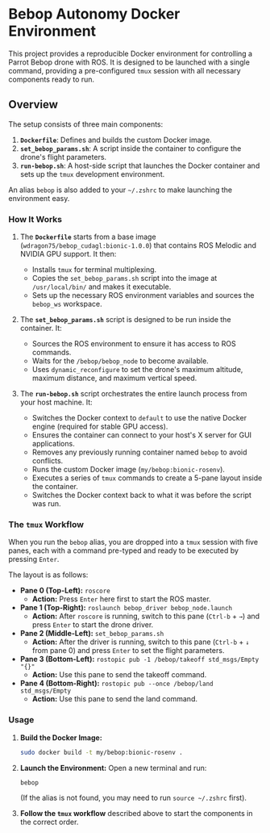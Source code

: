 # Bebop Autonomy Docker Environment

This project provides a reproducible Docker environment for controlling a Parrot Bebop drone with ROS. It is designed to be launched with a single command, providing a pre-configured `tmux` session with all necessary components ready to run.

## Overview

The setup consists of three main components:

1.  **`Dockerfile`**: Defines and builds the custom Docker image.
2.  **`set_bebop_params.sh`**: A script inside the container to configure the drone's flight parameters.
3.  **`run-bebop.sh`**: A host-side script that launches the Docker container and sets up the `tmux` development environment.

An alias `bebop` is also added to your `~/.zshrc` to make launching the environment easy.

### How It Works

1.  The **`Dockerfile`** starts from a base image (`wdragon75/bebop_cudagl:bionic-1.0.0`) that contains ROS Melodic and NVIDIA GPU support. It then:
    *   Installs `tmux` for terminal multiplexing.
    *   Copies the `set_bebop_params.sh` script into the image at `/usr/local/bin/` and makes it executable.
    *   Sets up the necessary ROS environment variables and sources the `bebop_ws` workspace.

2.  The **`set_bebop_params.sh`** script is designed to be run inside the container. It:
    *   Sources the ROS environment to ensure it has access to ROS commands.
    *   Waits for the `/bebop/bebop_node` to become available.
    *   Uses `dynamic_reconfigure` to set the drone's maximum altitude, maximum distance, and maximum vertical speed.

3.  The **`run-bebop.sh`** script orchestrates the entire launch process from your host machine. It:
    *   Switches the Docker context to `default` to use the native Docker engine (required for stable GPU access).
    *   Ensures the container can connect to your host's X server for GUI applications.
    *   Removes any previously running container named `bebop` to avoid conflicts.
    *   Runs the custom Docker image (`my/bebop:bionic-rosenv`).
    *   Executes a series of `tmux` commands to create a 5-pane layout inside the container.
    *   Switches the Docker context back to what it was before the script was run.

### The `tmux` Workflow

When you run the `bebop` alias, you are dropped into a `tmux` session with five panes, each with a command pre-typed and ready to be executed by pressing `Enter`.

The layout is as follows:

*   **Pane 0 (Top-Left):** `roscore`
    *   **Action:** Press `Enter` here first to start the ROS master.
*   **Pane 1 (Top-Right):** `roslaunch bebop_driver bebop_node.launch`
    *   **Action:** After `roscore` is running, switch to this pane (`Ctrl-b` + `→`) and press `Enter` to start the drone driver.
*   **Pane 2 (Middle-Left):** `set_bebop_params.sh`
    *   **Action:** After the driver is running, switch to this pane (`Ctrl-b` + `↓` from pane 0) and press `Enter` to set the flight parameters.
*   **Pane 3 (Bottom-Left):** `rostopic pub -1 /bebop/takeoff std_msgs/Empty "{}"`
    *   **Action:** Use this pane to send the takeoff command.
*   **Pane 4 (Bottom-Right):** `rostopic pub --once /bebop/land std_msgs/Empty`
    *   **Action:** Use this pane to send the land command.

### Usage

1.  **Build the Docker Image:**
    ```bash
    sudo docker build -t my/bebop:bionic-rosenv .
    ```

2.  **Launch the Environment:**
    Open a new terminal and run:
    ```bash
    bebop
    ```
    (If the alias is not found, you may need to run `source ~/.zshrc` first).

3.  **Follow the `tmux` workflow** described above to start the components in the correct order.